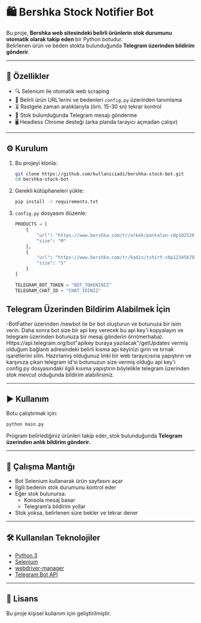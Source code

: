 # 🛍️ Bershka Stock Notifier Bot

Bu proje, **Bershka web sitesindeki belirli ürünlerin stok durumunu otomatik olarak takip eden** bir Python botudur.  
Belirlenen ürün ve beden stokta bulunduğunda **Telegram üzerinden bildirim gönderir**.

---

## 🚀 Özellikler
- 🔍 Selenium ile otomatik web scraping  
- 👕 Belirli ürün URL’lerini ve bedenleri `config.py` üzerinden tanımlama  
- ⏳ Rastgele zaman aralıklarıyla (örn. 15-30 sn) tekrar kontrol  
- 📩 Stok bulunduğunda Telegram mesajı gönderme  
- 🖥️ Headless Chrome desteği (arka planda tarayıcı açmadan çalışır)  

---

## ⚙️ Kurulum

1. Bu projeyi klonla:
   ```bash
   git clone https://github.com/kullaniciadi/bershka-stock-bot.git
   cd bershka-stock-bot
   ```

2. Gerekli kütüphaneleri yükle:
   ```bash
   pip install -r requirements.txt
   ```

3. `config.py` dosyasını düzenle:
   ```python
   PRODUCTS = [
       {
           "url": "https://www.bershka.com/tr/erkek/pantalon-c0p102526285.html",
           "size": "M"
       },
       {
           "url": "https://www.bershka.com/tr/kadin/tshirt-c0p123456789.html",
           "size": "S"
       }
   ]

   TELEGRAM_BOT_TOKEN = "BOT_TOKENINIZ"
   TELEGRAM_CHAT_ID = "CHAT_IDINIZ"
   ```
## Telegram Üzerinden Bildirim Alabilmek İçin
-BotFather üzerinden /newbot ile bir bot oluşturun ve botunuza bir isim verin.
 Daha sonra bot size bir api key verecek bu api key'i kopyalayın ve telegram üzerinden botunuza bir mesaj gönderin örn(merhaba).
 Https://api.telegram.org/bot"apikey buraya yazılacak"/getUpdates vermiş olduğum bağlantı adresindeki belirli kısma api keyinizi girin ve tırnak işaretlerini silin.
Hazırlamış olduğunuz linki bir web tarayıcısına yapıştırın ve karşınıza çıkan telegram id'si botunuzun size vermiş olduğu api key'i config.py dosyasındaki ilgili kısıma yapıştırın böylelikle telegram üzerinden stok mevcut olduğunda bildirim alabilirsiniz.


---

## ▶️ Kullanım

Botu çalıştırmak için:
```bash
python main.py
```

Program belirlediğiniz ürünleri takip eder, stok bulunduğunda **Telegram üzerinden anlık bildirim gönderir.**

---

## 📸 Çalışma Mantığı

- Bot Selenium kullanarak ürün sayfasını açar  
- İlgili bedenin stok durumunu kontrol eder  
- Eğer stok bulunursa:  
  - Konsola mesaj basar  
  - Telegram’a bildirim yollar  
- Stok yoksa, belirlenen süre bekler ve tekrar dener   

---

## 🛠 Kullanılan Teknolojiler
- [Python 3](https://www.python.org/)  
- [Selenium](https://www.selenium.dev/)  
- [webdriver-manager](https://pypi.org/project/webdriver-manager/)  
- [Telegram Bot API](https://core.telegram.org/bots/api)  

---

## 📄 Lisans
Bu proje kişisel kullanım için geliştirilmiştir.  
